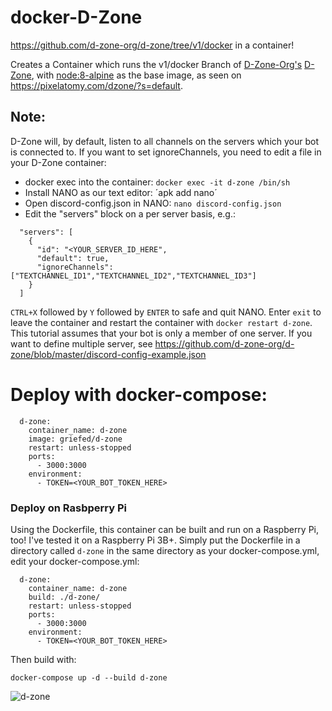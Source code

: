 # docker-D-Zone
https://github.com/d-zone-org/d-zone/tree/v1/docker in a container!

Creates a Container which runs the v1/docker Branch of [D-Zone-Org's](https://github.com/d-zone-org) [D-Zone](https://github.com/d-zone-org/d-zone), with [node:8-alpine](https://hub.docker.com/_/node) as the base image, as seen on https://pixelatomy.com/dzone/?s=default. 

## Note:
D-Zone will, by default, listen to all channels on the servers which your bot is connected to. If you want to set ignoreChannels, you need to edit a file in your D-Zone container:

- docker exec into the container: `docker exec -it d-zone /bin/sh`
- Install NANO as our text editor: ´apk add nano´
- Open discord-config.json in NANO: `nano discord-config.json`
- Edit the "servers" block on a per server basis, e.g.:
```
  "servers": [
    {
      "id": "<YOUR_SERVER_ID_HERE",
      "default": true,
      "ignoreChannels": ["TEXTCHANNEL_ID1","TEXTCHANNEL_ID2","TEXTCHANNEL_ID3"]
    }
  ]
```
`CTRL+X` followed by `Y` followed by `ENTER` to safe and quit NANO. Enter `exit` to leave the container and restart the container with `docker restart d-zone`. 
This tutorial assumes that your bot is only a member of one server. If you want to define multiple server, see https://github.com/d-zone-org/d-zone/blob/master/discord-config-example.json

# Deploy with docker-compose:
```
  d-zone:
    container_name: d-zone
    image: griefed/d-zone
    restart: unless-stopped
    ports:
      - 3000:3000
    environment:
      - TOKEN=<YOUR_BOT_TOKEN_HERE>
```
### Deploy on Rasbperry Pi
Using the Dockerfile, this container can be built and run on a Raspberry Pi, too! I've tested it on a Raspberry Pi 3B+.
Simply put the Dockerfile in a directory called `d-zone` in the same directory as your docker-compose.yml, edit your docker-compose.yml:
```
  d-zone:
    container_name: d-zone
    build: ./d-zone/
    restart: unless-stopped
    ports:
      - 3000:3000
    environment:
      - TOKEN=<YOUR_BOT_TOKEN_HERE>
```
Then build with:
```
docker-compose up -d --build d-zone
```
![d-zone](https://i.imgur.com/ENSa5l0.png)
